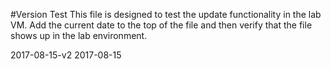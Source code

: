 #Version Test
This file is designed to test the update functionality in the lab VM.  Add the current date to the top of the file and then verify that the file shows up in the lab environment.

2017-08-15-v2
2017-08-15
